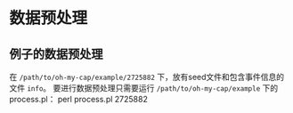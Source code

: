 # 数据预处理

## 例子的数据预处理

在 `/path/to/oh-my-cap/example/2725882` 下，放有seed文件和包含事件信息的文件 `info`。
要进行数据预处理只需要运行 `/path/to/oh-my-cap/example` 下的process.pl：
    perl process.pl 2725882